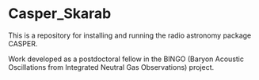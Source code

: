 # Casper_Skarab
This is a repository for installing and running the radio astronomy package CASPER.

Work developed as a postdoctoral fellow in the BINGO (Baryon Acoustic Oscillations from Integrated Neutral Gas Observations) project.
